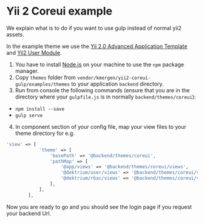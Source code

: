 # Yii 2 Coreui example

We explain what is to do if you want to use gulp instead of normal yii2 assets.

In the example theme we use the [Yii 2.0 Advanced Application Template](https://github.com/yiisoft/yii2-app-advanced) and [Yii2 User Module](https://github.com/dektrium/yii2-user).

1. You have to install [Node.js](https://nodejs.org) on your machine to use the ``npm`` package manager.
2. Copy ``themes`` folder from ``vendor/kmergen/yii2-coreui-gulp/examples/themes`` to your application ``backend`` directory.
3. Run from console the following commands (ensure that you are in the directory where your ``gulpfile.js`` is in normally ``backend/themes/coreui``):
- ``npm install --save``
- ``gulp serve``

4. In component section of your config file, map your view files to your theme directory for e.g.

```php
'view' => [
            'theme' => [
                'basePath' => '@backend/themes/coreui',
                'pathMap' => [
                    '@app/views' => '@backend/themes/coreui/views',
                    '@dektrium/user/views' => '@backend/themes/coreui/views/user',
                    '@dektrium/rbac/views' => '@backend/themes/coreui/views/rbac',
                ],
            ],
        ],
```
Now you are ready to go and you should see the login page if you request your backend Url.



